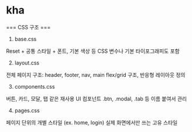 # kha
=== CSS 구조 ===
1. base.css

Reset + 공통 스타일 + 폰트, 기본 색상 등
CSS 변수나 기본 타이포그래피도 포함

2. layout.css

전체 페이지 구조: header, footer, nav, main
flex/grid 구조, 반응형 레이아웃 정의

3. components.css

버튼, 카드, 모달, 탭 같은 재사용 UI 컴포넌트
.btn, .modal, .tab 등 이름 붙여서 관리

4. pages.css

페이지 단위의 개별 스타일 (ex. home, login)
실제 화면에서만 쓰는 고유 스타일

